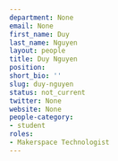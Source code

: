 ```yaml
---
department: None
email: None
first_name: Duy
last_name: Nguyen
layout: people
title: Duy Nguyen
position:
short_bio: ''
slug: duy-nguyen
status: not_current
twitter: None
website: None
people-category:
- student
roles:
- Makerspace Technologist
---
```



